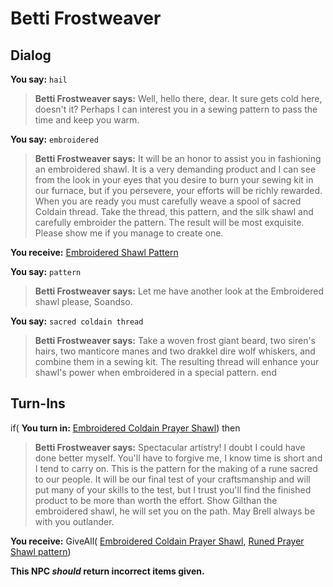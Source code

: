 # Betti Frostweaver


 ## Dialog

**You say:** `hail`



>**Betti Frostweaver says:** Well, hello there, dear.  It sure gets cold here, doesn't it? Perhaps I can interest you in a sewing pattern to pass the time and keep you warm.

**You say:** `embroidered`



>**Betti Frostweaver says:** It will be an honor to assist you in fashioning an embroidered shawl. It is a very demanding product and I can see from the look in your eyes that you desire to burn your sewing kit in our furnace, but if you persevere, your efforts will be richly rewarded. When you are ready you must carefully weave a spool of sacred Coldain thread. Take the thread, this pattern, and the silk shawl and carefully embroider the pattern. The result will be most exquisite. Please show me if you manage to create one.


**You receive:**  [Embroidered Shawl Pattern](/item/1833)

**You say:** `pattern`



>**Betti Frostweaver says:** Let me have another look at the Embroidered shawl please, Soandso.

**You say:** `sacred coldain thread`



>**Betti Frostweaver says:** Take a woven frost giant beard, two siren's hairs, two manticore manes and two drakkel dire wolf whiskers, and combine them in a sewing kit. The resulting thread will enhance your shawl's power when embroidered in a special pattern.
end

## Turn-Ins





if( **You turn in:** [Embroidered Coldain Prayer Shawl](/item/1198)) then


>**Betti Frostweaver says:** Spectacular artistry! I doubt I could have done better myself. You'll have to forgive me, I know time is short and I tend to carry on. This is the pattern for the making of a rune sacred to our people. It will be our final test of your craftsmanship and will put many of your skills to the test, but I trust you'll find the finished product to be more than worth the effort. Show Gilthan the embroidered shawl, he will set you on the path. May Brell always be with you outlander.


 **You receive:** GiveAll( [Embroidered Coldain Prayer Shawl](/item/1198), [Runed Prayer Shawl pattern](/item/1849)) 

**This NPC *should* return incorrect items given.**
